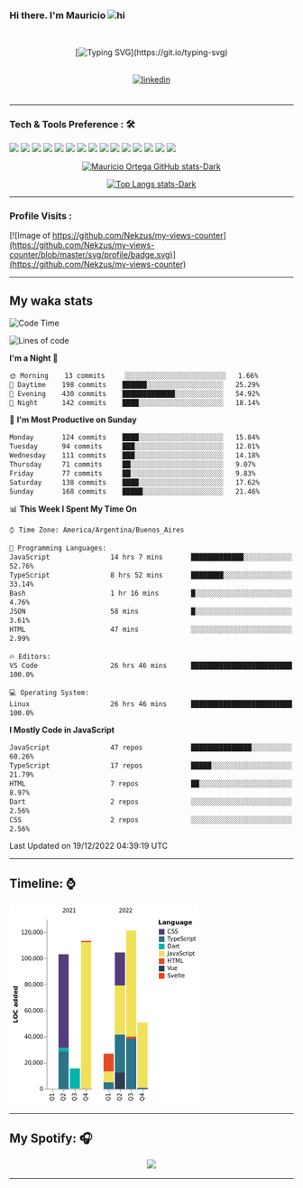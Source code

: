 ### Hi there. I'm Mauricio <img src="https://user-images.githubusercontent.com/1303154/88677602-1635ba80-d120-11ea-84d8-d263ba5fc3c0.gif" width="28px" alt="hi">
<br /> 

<div align="center">
  
[![Typing SVG](https://readme-typing-svg.herokuapp.com?size=25&duration=7000&center=true&vCenter=true&width=650&height=40&lines=WELCOME!;My+name+is+Mauricio+Ortega...;I+am+a+Front-End+Developer...;I+hope+you+find+what+you+are+looking+for...;You+have+my+contact+information...;MAY+THE+FORCE+BE+WITH+YOU...)](https://git.io/typing-svg)

</div>
  
<br />

<div align="center">
  
<a href="https://www.linkedin.com/in/mauriciortega/" target="_blank">
<img src=https://img.shields.io/badge/linkedin-%231E77B5.svg?&style=for-the-badge&logo=linkedin&logoColor=white alt=linkedin style="margin-bottom: 5px;" />
</a>
  
</div>

<br />



<!--
**Nekzus/Nekzus** is a ✨ _special_ ✨ repository because its `README.md` (this file) appears on your GitHub profile.

Here are some ideas to get you started:

- 🔭 I’m currently working on ...
- 🌱 I’m currently learning ...
- 👯 I’m looking to collaborate on ...
- 🤔 I’m looking for help with ...
- 💬 Ask me about ...
- 📫 How to reach me: ...
- 😄 Pronouns: ...
- ⚡ Fun fact: ...
-->

---

### Tech & Tools Preference : 🛠

<img src = "https://img.shields.io/badge/-HTML5-E34F26?style=flat&logo=html5&logoColor=white"> <img src = "https://img.shields.io/badge/-CSS3-1572B6?style=flat&logo=css3&logoColor=white">
<img src="https://img.shields.io/badge/-Sass-cc6699?style=flat&logo=sass&logoColor=ffffff">
<img src="https://img.shields.io/badge/-Bootstrap-563D7C?style=flat&logo=bootstrap&logoColor=white">
<img src="https://img.shields.io/badge/-JavaScript-eed718?style=flat&logo=javascript&logoColor=ffffff">
<img src="https://img.shields.io/badge/-React-000000?style=flat&logo=react&logoColor=00c8ff">
<img src="https://img.shields.io/badge/-Next-000000?style=flat&logo=nextdotjs&logoColor=white">
<img src="http://img.shields.io/badge/-Vue-black?style=flat&logo=vuedotjs&logoColor=4FC08D">
<img src="http://img.shields.io/badge/-Flutter-black?style=flat&logo=flutter&logoColor=02569B">
<img src="https://img.shields.io/badge/-Node.js-3C873A?style=flat&logo=Node.js&logoColor=white">
<img src="http://img.shields.io/badge/-Git-F1502F?style=flat&logo=git&logoColor=FFFFFF">
<img src="http://img.shields.io/badge/-Github-000000?style=flat&logo=github&logoColor=FFFFFF">
<img src="https://img.shields.io/badge/-Firebase-FFA611?style=flat&logo=firebase&logoColor=FFFFFF">
<img src="http://img.shields.io/badge/-Vercel-black?style=flat&logo=vercel&logoColor=white">
<img src="http://img.shields.io/badge/-VS%20Code-007ACC?style=flat&logo=visual%20studio%20code&logoColor=white">


<div align="center">


[![Mauricio Ortega GitHub stats-Dark](https://github-readme-stats-nekzus.vercel.app/api?username=Nekzus&show_icons=true&theme=dark#gh-dark-mode-only)](https://github.com/Nekzus/github-readme-stats#gh-dark-mode-only)
  
[![Top Langs stats-Dark](https://github-readme-stats-nekzus.vercel.app/api/top-langs/?username=Nekzus&hide=css,html,less&layout=compact&title_color=fff&icon_color=79ff97&text_color=9f9f9f&bg_color=151515)](https://github.com/Nekzus/github-readme-stats#gh-dark-mode-only)

<!--
<picture>
<source 
  srcset="https://github-readme-stats-nekzus.vercel.app/api?username=Nekzus&show_icons=true&theme=dark"
  media="(prefers-color-scheme: dark)"
/>
<source
  srcset="https://github-readme-stats-nekzus.vercel.app/api?username=Nekzus&show_icons=true"
  media="(prefers-color-scheme: light), (prefers-color-scheme: no-preference)"
/>
<img src="https://github-readme-stats-nekzus.vercel.app/api?username=Nekzus&show_icons=true" />
</picture>

![Top Langs](https://github-readme-stats-nekzus.vercel.app/api/top-langs/?username=Nekzus&hide=css,html,less&layout=compact&title_color=fff&icon_color=79ff97&text_color=9f9f9f&bg_color=151515)
-->

</div>
  
---

### Profile Visits :
  
[![Image of https://github.com/Nekzus/my-views-counter](https://github.com/Nekzus/my-views-counter/blob/master/svg/profile/badge.svg)](https://github.com/Nekzus/my-views-counter)

---


## My waka stats
<!--START_SECTION:waka-->
![Code Time](http://img.shields.io/badge/Code%20Time-1%2C590%20hrs%2039%20mins-blue)

![Lines of code](https://img.shields.io/badge/From%20Hello%20World%20I%27ve%20Written-520%20Thousand%20lines%20of%20code-blue)

**I'm a Night 🦉** 

```text
🌞 Morning    13 commits     ░░░░░░░░░░░░░░░░░░░░░░░░░   1.66% 
🌆 Daytime    198 commits    ██████░░░░░░░░░░░░░░░░░░░   25.29% 
🌃 Evening    430 commits    █████████████░░░░░░░░░░░░   54.92% 
🌙 Night      142 commits    ████░░░░░░░░░░░░░░░░░░░░░   18.14%

```
📅 **I'm Most Productive on Sunday** 

```text
Monday       124 commits    ████░░░░░░░░░░░░░░░░░░░░░   15.84% 
Tuesday      94 commits     ███░░░░░░░░░░░░░░░░░░░░░░   12.01% 
Wednesday    111 commits    ███░░░░░░░░░░░░░░░░░░░░░░   14.18% 
Thursday     71 commits     ██░░░░░░░░░░░░░░░░░░░░░░░   9.07% 
Friday       77 commits     ██░░░░░░░░░░░░░░░░░░░░░░░   9.83% 
Saturday     138 commits    ████░░░░░░░░░░░░░░░░░░░░░   17.62% 
Sunday       168 commits    █████░░░░░░░░░░░░░░░░░░░░   21.46%

```


📊 **This Week I Spent My Time On** 

```text
⌚︎ Time Zone: America/Argentina/Buenos_Aires

💬 Programming Languages: 
JavaScript               14 hrs 7 mins       █████████████░░░░░░░░░░░░   52.76% 
TypeScript               8 hrs 52 mins       ████████░░░░░░░░░░░░░░░░░   33.14% 
Bash                     1 hr 16 mins        █░░░░░░░░░░░░░░░░░░░░░░░░   4.76% 
JSON                     58 mins             █░░░░░░░░░░░░░░░░░░░░░░░░   3.61% 
HTML                     47 mins             ░░░░░░░░░░░░░░░░░░░░░░░░░   2.99%

🔥 Editors: 
VS Code                  26 hrs 46 mins      █████████████████████████   100.0%

💻 Operating System: 
Linux                    26 hrs 46 mins      █████████████████████████   100.0%

```

**I Mostly Code in JavaScript** 

```text
JavaScript               47 repos            ███████████████░░░░░░░░░░   60.26% 
TypeScript               17 repos            █████░░░░░░░░░░░░░░░░░░░░   21.79% 
HTML                     7 repos             ██░░░░░░░░░░░░░░░░░░░░░░░   8.97% 
Dart                     2 repos             ░░░░░░░░░░░░░░░░░░░░░░░░░   2.56% 
CSS                      2 repos             ░░░░░░░░░░░░░░░░░░░░░░░░░   2.56%

```



 Last Updated on 19/12/2022 04:39:19 UTC
<!--END_SECTION:waka-->
---

## Timeline: ⌚

![Chart not found](https://raw.githubusercontent.com/Nekzus/Nekzus/master/charts/bar_graph.png)

---
## My Spotify: 🎧

<div align="center"><img src="https://spotify-github-profile.vercel.app/api/view?uid=11169970531&cover_image=true&theme=default" /></div>

---
